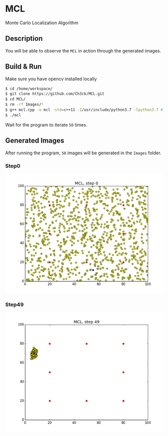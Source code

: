 # MCL
Monte Carlo Localization Algorithm


## Description
You will be able to observe the `MCL` in action through the generated images. 


## Build & Run
Make sure you have opencv installed locally
```sh
$ cd /home/workspace/
$ git clone https://github.com/Ch3ck/MCL.git
$ cd MCL/
$ rm -rf Images/*
$ g++ mcl.cpp -o mcl -std=c++11 -I/usr/include/python3.7 -lpython3.7 # or make
$ ./mcl
```
Wait for the program to iterate `50` times.

## Generated Images
After running the program, `50` images will be generated in the `Images` folder.
### Step0
![alt text](Images/Step0.png)
### Step49
![alt text](Images/Step49.png)

